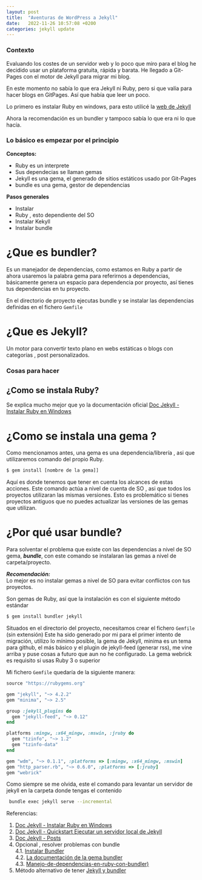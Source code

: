 ```yaml
---
layout: post
title:  "Aventuras de WordPress a Jekyll"
date:   2022-11-26 10:57:08 +0200
categories: jekyll update
---
```


### Contexto

Evaluando los costes de un servidor web y lo poco que miro para el blog he decidido usar un plataforma gratuita, rápida y barata. He llegado a Git-Pages con el motor de Jekyll para migrar mi blog.

En este momento no sabía lo que era Jekyll ni Ruby, pero si que valía para hacer blogs en GitPages. Así que había que leer un poco.

Lo primero es instalar Ruby en windows, para esto utilicé la [web de Jekyll](https://jekyllrb.com/docs/installation/windows/)

Ahora la recomendación es un bundler y tampoco sabía lo que era ni lo que hacía. 

### Lo básico es empezar por el principio  

__Conceptos:__
* Ruby es un interprete
* Sus dependecias se llaman gemas
* Jekyll es una gema, el generado de sitios estáticos usado por Git-Pages
* bundle es una gema, gestor de dependencias

__Pasos generales__
* Instalar
* Ruby , esto dependiente del SO
* Instalar Kekyll
* Instalar bundle

# ¿Que es bundler?  

Es un manejador de dependencias, como estamos en Ruby a partir de ahora usaremos la palabra gema para referirnos a dependencias, básicamente genera un espacio para dependencia por proyecto, así tienes tus dependencias en tu proyecto.  

En el directorio de proyecto ejecutas bundle y se instalar las dependencias definidas en el fichero `Gemfile`

# ¿Que es Jekyll? 
Un motor para convertir texto plano en webs estáticas  o blogs con categorías  , post personalizados.

### Cosas para hacer

## ¿Como se instala Ruby?

Se explica mucho mejor que yo  la documentación oficial [Doc Jekyll - Instalar Ruby en Windows](https://jekyllrb.com/docs/installation/windows/)

# ¿Como se instala una gema ?
Como mencionamos antes, una gema es una dependencia/librería , asi que utilizaremos comando del propio Ruby.

```bash
$ gem install [nombre de la gema]]
```  

Aquí es donde tenemos que tener en cuenta los alcances de estas acciones.
Este comando actúa a nivel de cuenta de SO , asi que todos los proyectos utilizaran las mismas versiones. Esto es problemático si tienes proyectos antiguos que no puedes actualizar las versiones de las gemas que utilizan. 

# ¿Por qué usar bundle?
Para solventar el problema que existe con las dependencias a nivel de SO gema, ___bundle___, con este comando se instalaran las gemas a nivel de carpeta/proyecto. 

___Recomendación:___  
Lo mejor es no instalar gemas a nivel de SO para evitar conflictos con tus proyectos.


Son gemas de Ruby, así que la instalación es con el siguiente método estándar  

```bash
$ gem install bundler jekyll
```  

Situados en el directorio del proyecto, necesitamos crear el fichero `Gemfile` (sin extensión)
Este ha sido generado por mi para el primer intento de migración, utilizo lo mínimo posible, la gema de Jekyll, minima es un tema para github, el más básico y el plugin de jekyll-feed (generar rss), me vine arriba y puse cosas a futuro que aun no he configurado. La gema webrick es requisito si usas Ruby 3 o superior

Mi fichero `Gemfile` quedaría de la siguiente manera:

```ruby
source "https://rubygems.org"

gem "jekyll", "~> 4.2.2"
gem "minima", "~> 2.5"

group :jekyll_plugins do
  gem "jekyll-feed", "~> 0.12"
end

platforms :mingw, :x64_mingw, :mswin, :jruby do
  gem "tzinfo", "~> 1.2"
  gem "tzinfo-data"
end

gem "wdm", "~> 0.1.1", :platforms => [:mingw, :x64_mingw, :mswin]
gem "http_parser.rb", "~> 0.6.0", :platforms => [:jruby]
gem "webrick"
```

Como siempre se me olvida, este el comando para levantar un servidor de jekyll en la carpeta donde tengas el contenido

```sh
 bundle exec jekyll serve --incremental
```  

Referencias: 

1. [Doc Jekyll - Instalar Ruby en Windows](https://jekyllrb.com/docs/installation/windows/)
2. [Doc Jekyll - Quickstart Ejecutar un servidor  local de Jekyll](https://jekyllrb.com/docs/)
3. [Doc Jekyll - Posts](https://jekyllrb.com/docs/posts/)
4. Opcional , resolver problemas con bundle  
4.1. [Instalar Bundler](https://jekyllrb.com/docs/step-by-step/01-setup/)  
4.2. [La documentación de la gema bundler](https://bundler.io/docs.html)  
4.3. [Manejo-de-dependencias-en-ruby-con-bundler)](https://blog.makeitreal.camp/manejo-de-dependencias-en-ruby-con-bundler/)  
5. Método alternativo de tener [Jekyll y bundler](https://jekyllrb.com/tutorials/using-jekyll-with-bundler/)